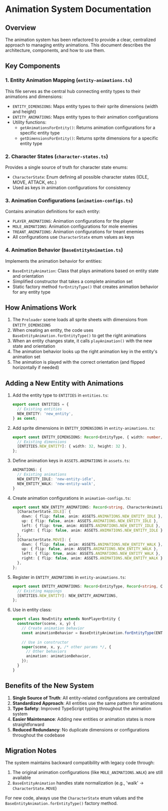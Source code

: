 # Animation System Documentation

## Overview

The animation system has been refactored to provide a clear, centralized approach to managing entity animations. This document describes the architecture, components, and how to use them.

## Key Components

### 1. Entity Animation Mapping (`entity-animations.ts`)

This file serves as the central hub connecting entity types to their animations and dimensions:

- `ENTITY_DIMENSIONS`: Maps entity types to their sprite dimensions (width and height)
- `ENTITY_ANIMATIONS`: Maps entity types to their animation configurations
- Utility functions:
  - `getAnimationsForEntity()`: Returns animation configurations for a specific entity type
  - `getDimensionsForEntity()`: Returns sprite dimensions for a specific entity type

### 2. Character States (`character-states.ts`)

Provides a single source of truth for character state enums:

- `CharacterState`: Enum defining all possible character states (IDLE, MOVE, ATTACK, etc.)
- Used as keys in animation configurations for consistency

### 3. Animation Configurations (`animation-configs.ts`)

Contains animation definitions for each entity:

- `PLAYER_ANIMATIONS`: Animation configurations for the player
- `MOLE_ANIMATIONS`: Animation configurations for mole enemies
- `TREANT_ANIMATIONS`: Animation configurations for treant enemies
- All configurations use `CharacterState` enum values as keys

### 4. Animation Behavior (`BaseEntityAnimation.ts`)

Implements the animation behavior for entities:

- `BaseEntityAnimation`: Class that plays animations based on entity state and orientation
- Simplified constructor that takes a complete animation set
- Static factory method `forEntityType()` that creates animation behavior for any entity type

## How Animations Work

1. The `Preloader` scene loads all sprite sheets with dimensions from `ENTITY_DIMENSIONS`
2. When creating an entity, the code uses `BaseEntityAnimation.forEntityType()` to get the right animations
3. When an entity changes state, it calls `playAnimation()` with the new state and orientation
4. The animation behavior looks up the right animation key in the entity's animation set
5. The animation is played with the correct orientation (and flipped horizontally if needed)

## Adding a New Entity with Animations

1. Add the entity type to `ENTITIES` in `entities.ts`:
   ```typescript
   export const ENTITIES = {
     // Existing entities
     NEW_ENTITY: 'new_entity',
   } as const;
   ```

2. Add sprite dimensions in `ENTITY_DIMENSIONS` in `entity-animations.ts`:
   ```typescript
   export const ENTITY_DIMENSIONS: Record<EntityType, { width: number, height: number }> = {
     // Existing dimensions
     [ENTITIES.NEW_ENTITY]: { width: 32, height: 32 },
   };
   ```

3. Define animation keys in `ASSETS.ANIMATIONS` in `assets.ts`:
   ```typescript
   ANIMATIONS: {
     // Existing animations
     NEW_ENTITY_IDLE: 'new-entity-idle',
     NEW_ENTITY_WALK: 'new-entity-walk',
   }
   ```

4. Create animation configurations in `animation-configs.ts`:
   ```typescript
   export const NEW_ENTITY_ANIMATIONS: Record<string, CharacterAnimation> = {
     [CharacterState.IDLE]: {
       down: { flip: false, anim: ASSETS.ANIMATIONS.NEW_ENTITY_IDLE },
       up: { flip: false, anim: ASSETS.ANIMATIONS.NEW_ENTITY_IDLE },
       left: { flip: true, anim: ASSETS.ANIMATIONS.NEW_ENTITY_IDLE },
       right: { flip: false, anim: ASSETS.ANIMATIONS.NEW_ENTITY_IDLE },
     },
     [CharacterState.MOVE]: {
       down: { flip: false, anim: ASSETS.ANIMATIONS.NEW_ENTITY_WALK },
       up: { flip: false, anim: ASSETS.ANIMATIONS.NEW_ENTITY_WALK },
       left: { flip: true, anim: ASSETS.ANIMATIONS.NEW_ENTITY_WALK },
       right: { flip: false, anim: ASSETS.ANIMATIONS.NEW_ENTITY_WALK },
     },
   };
   ```

5. Register in `ENTITY_ANIMATIONS` in `entity-animations.ts`:
   ```typescript
   export const ENTITY_ANIMATIONS: Record<EntityType, Record<string, CharacterAnimation>> = {
     // Existing mappings
     [ENTITIES.NEW_ENTITY]: NEW_ENTITY_ANIMATIONS,
   };
   ```

6. Use in entity class:
   ```typescript
   export class NewEntity extends NonPlayerEntity {
     constructor(scene, x, y) {
       // Create animation behavior
       const animationBehavior = BaseEntityAnimation.forEntityType(ENTITIES.NEW_ENTITY);
       
       // Use in constructor
       super(scene, x, y, /* other params */, {
         // Other behaviors
         animation: animationBehavior,
       });
     }
   }
   ```

## Benefits of the New System

1. **Single Source of Truth**: All entity-related configurations are centralized
2. **Standardized Approach**: All entities use the same pattern for animations
3. **Type Safety**: Improved TypeScript typing throughout the animation system
4. **Easier Maintenance**: Adding new entities or animation states is more straightforward
5. **Reduced Redundancy**: No duplicate dimensions or configurations throughout the codebase

## Migration Notes

The system maintains backward compatibility with legacy code through:

1. The original animation configurations (like `MOLE_ANIMATIONS.WALK`) are still available
2. `BaseEntityAnimation` handles state normalization (e.g., 'walk' → `CharacterState.MOVE`)

For new code, always use the `CharacterState` enum values and the `BaseEntityAnimation.forEntityType()` factory method. 